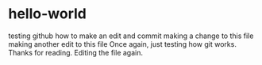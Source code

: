 # hello-world
testing github
how to make an edit and commit
making a change to this file
making another edit to this file
Once again, just testing how git works. Thanks for reading.
Editing the file again.
